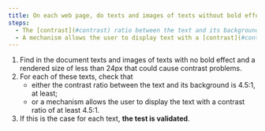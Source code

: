 ```yaml
---
title: On each web page, do texts and images of texts without bold effects with a rendered size of less than 24px meet one of these conditions (excluding special cases)?
steps:
  - The [contrast](#contrast) ratio between the text and its background is at least 4.5:1.
  - A mechanism allows the user to display text with a [contrast](#contrast) ratio of at least 4.5:1.
---
```


1. Find in the document texts and images of texts with no bold effect and a rendered size of less than 24px that could cause contrast problems.
2. For each of these texts, check that
   - either the contrast ratio between the text and its background is 4.5:1, at least;
   - or a mechanism allows the user to display the text with a contrast ratio of at least 4.5:1.
3. If this is the case for each text, **the test is validated**.
